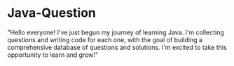 # Java-Question
"Hello everyone! I've just begun my journey of learning Java. I'm collecting questions and writing code for each one, with the goal of building a comprehensive database of questions and solutions. I'm excited to take this opportunity to learn and grow!"
